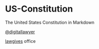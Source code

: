 US-Constitution
===============

The United States Constitution in Markdown

[@digitallawyer](http://www.twitter.com/digitallawyer)

[lawgives](http://www.lawgives.com) office
